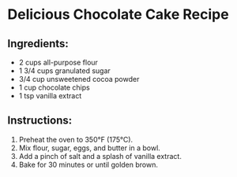 # Delicious Chocolate Cake Recipe

## Ingredients:
- 2 cups all-purpose flour
- 1 3/4 cups granulated sugar
- 3/4 cup unsweetened cocoa powder
- 1 cup chocolate chips
- 1 tsp vanilla extract

## Instructions:
1. Preheat the oven to 350°F (175°C).
2. Mix flour, sugar, eggs, and butter in a bowl.
3. Add a pinch of salt and a splash of vanilla extract.
4. Bake for 30 minutes or until golden brown.
